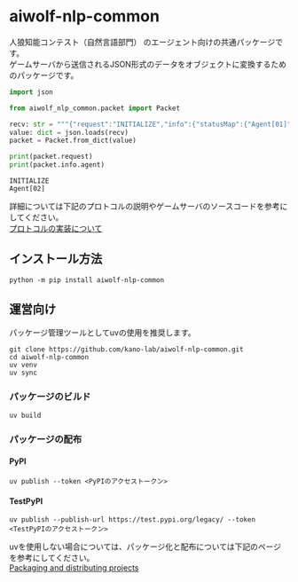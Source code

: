 # aiwolf-nlp-common

人狼知能コンテスト（自然言語部門） のエージェント向けの共通パッケージです。  
ゲームサーバから送信されるJSON形式のデータをオブジェクトに変換するためのパッケージです。

```python
import json

from aiwolf_nlp_common.packet import Packet

recv: str = """{"request":"INITIALIZE","info":{"statusMap":{"Agent[01]":"ALIVE","Agent[02]":"ALIVE","Agent[03]":"ALIVE","Agent[04]":"ALIVE","Agent[05]":"ALIVE"},"roleMap":{"Agent[02]":"SEER"},"remainTalkMap":{},"remainWhisperMap":{},"day":0,"agent":"Agent[02]"},"setting":{"roleNumMap":{"BODYGUARD":0,"MEDIUM":0,"POSSESSED":0,"SEER":1,"VILLAGER":3,"WEREWOLF":1},"maxTalk":3,"maxTalkTurn":15,"maxWhisper":3,"maxWhisperTurn":15,"maxSkip":3,"isEnableNoAttack":true,"isVoteVisible":false,"isTalkOnFirstDay":true,"responseTimeout":90000,"actionTimeout":60000,"maxRevote":1,"maxAttackRevote":1}}"""
value: dict = json.loads(recv)
packet = Packet.from_dict(value)

print(packet.request)
print(packet.info.agent)
```

```
INITIALIZE
Agent[02]
```

詳細については下記のプロトコルの説明やゲームサーバのソースコードを参考にしてください。  
[プロトコルの実装について](https://github.com/kano-lab/aiwolf-nlp-server/blob/main/doc/protocol.md)

## インストール方法

```
python -m pip install aiwolf-nlp-common
```

## 運営向け

パッケージ管理ツールとしてuvの使用を推奨します。

```
git clone https://github.com/kano-lab/aiwolf-nlp-common.git
cd aiwolf-nlp-common
uv venv
uv sync
```

### パッケージのビルド

```
uv build
```

### パッケージの配布

#### PyPI

```
uv publish --token <PyPIのアクセストークン>
```

#### TestPyPI

```
uv publish --publish-url https://test.pypi.org/legacy/ --token <TestPyPIのアクセストークン>
```


uvを使用しない場合については、パッケージ化と配布については下記のページを参考にしてください。  
[Packaging and distributing projects](https://packaging.python.org/en/latest/guides/distributing-packages-using-setuptools/)
